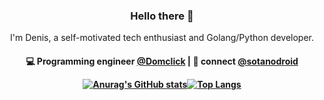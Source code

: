 
<h3 align="center"> Hello there 🤙 </h3>

<p align="center">
I'm Denis, a self-motivated tech enthusiast and Golang/Python developer.
</p>

<h4 align="center">
💻 Programming engineer <a href=https://github.com/domclick>@Domclick</a> | 💬 connect <a href="http://t.me/sotanodroid">@sotanodroid</a>
  
[![Anurag's GitHub stats](https://github-readme-stats.vercel.app/api?username=sotanodroid)](https://github.com/anuraghazra/github-readme-stats)[![Top Langs](https://github-readme-stats.vercel.app/api/top-langs/?username=sotanodroid&layout=compact)](https://github.com/anuraghazra/github-readme-stats)
